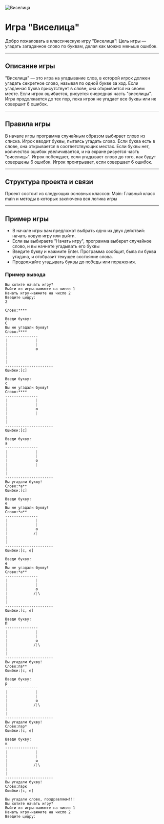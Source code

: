![Виселица](https://habrastorage.org/r/w1560/getpro/habr/upload_files/0f0/635/ef0/0f0635ef059d85640d8e4d9e8f72eacf.png)

# Игра "Виселица"
Добро пожаловать в классическую игру "Виселица"! Цель игры — угадать загаданное слово по буквам, делая как можно меньше ошибок.

---

## Описание игры
"Виселица" — это игра на угадывание слов, в которой игрок должен угадать секретное слово, называя по одной букве за ход. Если угаданная буква присутствует в слове, она открывается на своем месте. Если игрок ошибается, рисуется очередная часть "виселицы". Игра продолжается до тех пор, пока игрок не угадает все буквы или не совершит 6 ошибок.

---

## Правила игры
В начале игры программа случайным образом выбирает слово из списка.
Игрок вводит буквы, пытаясь угадать слово.
Если буква есть в слове, она открывается в соответствующих местах.
Если буквы нет, количество ошибок увеличивается, и на экране рисуется часть "виселицы".
Игрок побеждает, если угадывает слово до того, как будут совершены 6 ошибок.
Игрок проигрывает, если совершает 6 ошибок.

---

## Структура проекта и связи
Проект состоит из следующих основных классов:
Main: Главный класс main и методы в которых заключена вся логика игры

---

## Пример игры
* В начале игры вам предложат выбрать одно из двух действий: начать новую игру или выйти.
* Если вы выбираете "Начать игру", программа выберет случайное слово, и вы начнете угадывать его буквы
* Введите букву и нажмите Enter. Программа сообщит, была ли буква угадана, и отобразит текущее состояние слова.
* Продолжайте угадывать буквы до победы или поражения.

### Пример вывода

```
Вы хотите начать игру?
Выйти из игры-нажмите на число 1
Начать игру-нажмите на число 2
Введите цифру:
2

Слово:****

Введи букву: 
С
Вы не угадали букву!
Слово:****
---------------
|             |
|             |
|             o
|
|
|
----------------------
Ошибки:[с]

Введи букву: 
с
Вы не угадали букву!
Слово:****
---------------
|             |
|             |
|             o
|             |
|
|
----------------------
Ошибки:[с]

Введи букву: 
а
---------------
|             |
|             |
|             o
|             |
|
|
----------------------
Вы угадали букву!
Слово:*а**
Ошибки:[с]

Введи букву: 
е
Вы не угадали букву!
Слово:*а**
---------------
|             |
|             |
|             o
|            /|
|
|
----------------------
Ошибки:[с, е]

Введи букву: 
е
Вы не угадали букву!
Слово:*а**
---------------
|             |
|             |
|             o
|            /|\
|
|
----------------------
Ошибки:[с, е]

Введи букву: 
П
---------------
|             |
|             |
|             o
|            /|\
|
|
----------------------
Вы угадали букву!
Слово:па**
Ошибки:[с, е]

Введи букву: 
р
---------------
|             |
|             |
|             o
|            /|\
|
|
----------------------
Вы угадали букву!
Слово:пар*
Ошибки:[с, е]

Введи букву: 
к
---------------
|             |
|             |
|             o
|            /|\
|
|
----------------------
Вы угадали букву!
Слово:парк
Ошибки:[с, е]

Вы угадали слово, поздравляем!!!
Вы хотите начать игру?
Выйти из игры-нажмите на число 1
Начать игру-нажмите на число 2
Введите цифру:
